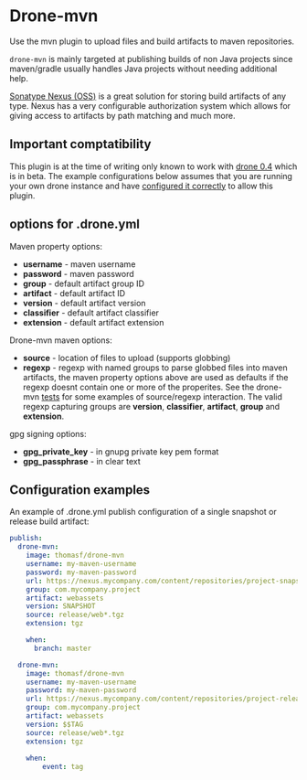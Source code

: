 # Drone-mvn

Use the mvn plugin to upload files and build artifacts to maven repositories.

`drone-mvn` is mainly targeted at publishing builds of non Java projects since
maven/gradle usually handles Java projects without needing additional help.

[Sonatype Nexus (OSS)](http://www.sonatype.org/nexus/) is a great solution for
storing build artifacts of any type. Nexus has a very configurable
authorization system which allows for giving access to artifacts by path
matching and much more.

## Important comptatibility

This plugin is at the time of writing only known to work with
[drone 0.4](https://github.com/drone/drone) which is in beta. The example
configurations below assumes that you are running your own drone instance and
have [configured it correctly](http://readme.drone.io/setup/plugins.html) to
allow this plugin.


## options for .drone.yml

Maven property options:

* **username** - maven username
* **password** - maven password
* **group** - default artifact group ID
* **artifact** - default artifact ID
* **version** - default artifact version
* **classifier** - default artifact classifier
* **extension** - default artifact extension

Drone-mvn maven options:

* **source** - location of files to upload (supports globbing)
* **regexp** - regexp with named groups to parse globbed files into maven artifacts, the maven property options above are used as defaults if the regexp doesnt contain one or more of the properites. See the drone-mvn [tests](https://github.com/thomasf/drone-mvn/blob/694f52340274f3c6304aaa678bcead27761fcb76/mavendeploy/mavendeploy_test.go#L55) for some examples of source/regexp interaction. The valid regexp capturing groups are **version**, **classifier**,  **artifact**,  **group** and **extension**.

gpg signing options:

* **gpg_private_key** - in gnupg private key pem format
* **gpg_passphrase** - in clear text

## Configuration examples

An example of .drone.yml publish configuration of a single snapshot or release build artifact:

```yaml
publish:
  drone-mvn:
    image: thomasf/drone-mvn
    username: my-maven-username
    password: my-maven-password
    url: https://nexus.mycompany.com/content/repositories/project-snapshots/
    group: com.mycompany.project
    artifact: webassets
    version: SNAPSHOT
    source: release/web*.tgz
    extension: tgz

    when:
      branch: master

  drone-mvn:
    image: thomasf/drone-mvn
    username: my-maven-username
    password: my-maven-password
    url: https://nexus.mycompany.com/content/repositories/project-releases/
    group: com.mycompany.project
    artifact: webassets
    version: $$TAG
    source: release/web*.tgz
    extension: tgz
    
    when:
        event: tag
```

